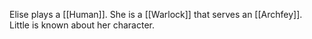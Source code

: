 Elise plays a [[Human]]. She is a [[Warlock]] that serves an [[Archfey]]. Little is known about her character. 
